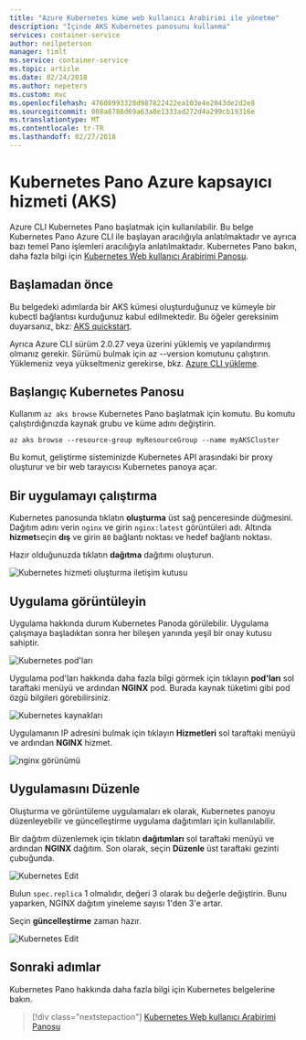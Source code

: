 ```yaml
---
title: "Azure Kubernetes küme web kullanıcı Arabirimi ile yönetme"
description: "İçinde AKS Kubernetes panosunu kullanma"
services: container-service
author: neilpeterson
manager: timlt
ms.service: container-service
ms.topic: article
ms.date: 02/24/2018
ms.author: nepeters
ms.custom: mvc
ms.openlocfilehash: 47608993320d987822422ea103e4e2043de2d2e8
ms.sourcegitcommit: 088a8788d69a63a8e1333ad272d4a299cb19316e
ms.translationtype: MT
ms.contentlocale: tr-TR
ms.lasthandoff: 02/27/2018
---
```

# <a name="kubernetes-dashboard-with-azure-container-service-aks"></a>Kubernetes Pano Azure kapsayıcı hizmeti (AKS)

Azure CLI Kubernetes Pano başlatmak için kullanılabilir. Bu belge Kubernetes Pano Azure CLI ile başlayan aracılığıyla anlatılmaktadır ve ayrıca bazı temel Pano işlemleri aracılığıyla anlatılmaktadır. Kubernetes Pano bakın, daha fazla bilgi için [Kubernetes Web kullanıcı Arabirimi Panosu][kubernetes-dashboard].

## <a name="before-you-begin"></a>Başlamadan önce

Bu belgedeki adımlarda bir AKS kümesi oluşturduğunuz ve kümeyle bir kubectl bağlantısı kurduğunuz kabul edilmektedir. Bu öğeler gereksinim duyarsanız, bkz: [AKS quickstart][aks-quickstart].

Ayrıca Azure CLI sürüm 2.0.27 veya üzerini yüklemiş ve yapılandırmış olmanız gerekir. Sürümü bulmak için az --version komutunu çalıştırın. Yüklemeniz veya yükseltmeniz gerekirse, bkz. [Azure CLI yükleme][install-azure-cli].

## <a name="start-kubernetes-dashboard"></a>Başlangıç Kubernetes Panosu

Kullanım `az aks browse` Kubernetes Pano başlatmak için komutu. Bu komutu çalıştırdığınızda kaynak grubu ve küme adını değiştirin.

```azurecli
az aks browse --resource-group myResourceGroup --name myAKSCluster
```

Bu komut, geliştirme sisteminizde Kubernetes API arasındaki bir proxy oluşturur ve bir web tarayıcısı Kubernetes panoya açar.

## <a name="run-an-application"></a>Bir uygulamayı çalıştırma

Kubernetes panosunda tıklatın **oluşturma** üst sağ penceresinde düğmesini. Dağıtım adını verin `nginx` ve girin `nginx:latest` görüntüleri adı. Altında **hizmet**seçin **dış** ve girin `80` bağlantı noktası ve hedef bağlantı noktası.

Hazır olduğunuzda tıklatın **dağıtma** dağıtımı oluşturun.

![Kubernetes hizmeti oluşturma iletişim kutusu](./media/container-service-kubernetes-ui/create-deployment.png)

## <a name="view-the-application"></a>Uygulama görüntüleyin

Uygulama hakkında durum Kubernetes Panoda görülebilir. Uygulama çalışmaya başladıktan sonra her bileşen yanında yeşil bir onay kutusu sahiptir.

![Kubernetes pod'ları](./media/container-service-kubernetes-ui/complete-deployment.png)

Uygulama pod'ları hakkında daha fazla bilgi görmek için tıklayın **pod'ları** sol taraftaki menüyü ve ardından **NGINX** pod. Burada kaynak tüketimi gibi pod özgü bilgileri görebilirsiniz.

![Kubernetes kaynakları](./media/container-service-kubernetes-ui/running-pods.png)

Uygulamanın IP adresini bulmak için tıklayın **Hizmetleri** sol taraftaki menüyü ve ardından **NGINX** hizmet.

![nginx görünümü](./media/container-service-kubernetes-ui/nginx-service.png)

## <a name="edit-the-application"></a>Uygulamasını Düzenle

Oluşturma ve görüntüleme uygulamaları ek olarak, Kubernetes panoyu düzenleyebilir ve güncelleştirme uygulama dağıtımları için kullanılabilir.

Bir dağıtım düzenlemek için tıklatın **dağıtımları** sol taraftaki menüyü ve ardından **NGINX** dağıtım. Son olarak, seçin **Düzenle** üst taraftaki gezinti çubuğunda.

![Kubernetes Edit](./media/container-service-kubernetes-ui/view-deployment.png)

Bulun `spec.replica` 1 olmalıdır, değeri 3 olarak bu değerle değiştirin. Bunu yaparken, NGINX dağıtım yineleme sayısı 1'den 3'e artar.

Seçin **güncelleştirme** zaman hazır.

![Kubernetes Edit](./media/container-service-kubernetes-ui/edit-deployment.png)

## <a name="next-steps"></a>Sonraki adımlar

Kubernetes Pano hakkında daha fazla bilgi için Kubernetes belgelerine bakın.

> [!div class="nextstepaction"]
> [Kubernetes Web kullanıcı Arabirimi Panosu][kubernetes-dashboard]

<!-- LINKS - external -->
[kubernetes-dashboard]: https://kubernetes.io/docs/tasks/access-application-cluster/web-ui-dashboard/

<!-- LINKS - internal -->
[aks-quickstart]: ./kubernetes-walkthrough.md
[install-azure-cli]: /cli/azure/install-azure-cli